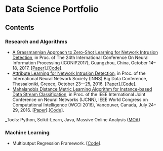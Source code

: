 # Data Science Portfolio


## Contents
### Research and Algorithms
- [A Grassmannian Approach to Zero-Shot Learning for Network Intrusion Detection](https://arxiv.org/abs/1709.07984), in Proc. of The 24th International Conference On Neural Information Processing (ICONIP2017), Guangzhou, China, October 14–18, 2017. [[Paper](https://arxiv.org/abs/1709.07984)].[[Code]()].
- [Attribute Learning for Network Intrusion Detection](https://arxiv.org/abs/1607.08634), in Proc. of the International Neural Network Society (INNS) Big Data Conference, Thessaloniki, Greece, October 23—25, 2016. [[Paper](https://arxiv.org/abs/1607.08634)].[[Code]()].
- [Mahalanobis Distance Metric Learning Algorithm for Instance-based Data Stream Classification](https://arxiv.org/abs/1604.04879), in Proc. of the IEEE International Joint Conference on Neural Networks (IJCNN), IEEE World Congress on Computational Intelligence (WCCI 2016), Vancouver, Canada, July 24–29, 2016. [[Paper](https://arxiv.org/abs/1604.04879)].[[Code](https://github.com/jorge-rivero/online-kissme-stream)].

_Tools: Python, Scikit-Learn, Java, Massive Online Analysis ([MOA](https://moa.cms.waikato.ac.nz/))

### Machine Learning
- Multioutput Regression Framework. [[Code]()].
